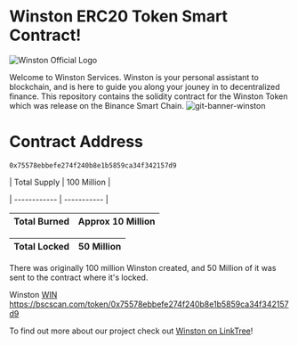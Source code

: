 # Winston ERC20 Token Smart Contract!
![Winston Official Logo](https://user-images.githubusercontent.com/29209354/182712631-e27df2b9-5c8e-4286-a6ac-4324ff0527f9.png)

Welcome to Winston Services. Winston is your personal assistant to blockchain, and is here to guide you along your jouney in to decentralized finance.
This repository contains the solidity contract for the Winston Token which was release on the Binance Smart Chain.
![git-banner-winston](https://user-images.githubusercontent.com/29209354/181920678-af427326-cdc5-4e10-8db5-c5c4ff64cb2d.png)
# Contract Address 
    
    0x75578ebbefe274f240b8e1b5859ca34f342157d9

| Total Supply | 100 Million |

| ------------ | ----------- |

| Total Burned | Approx 10 Million |
| ------------ | ----------------- |

| Total Locked | 50 Million |
| ------------ | ---------- |

There was originally 100 million Winston created, and 50 Million of it was sent to the contract where it's locked.

 Winston  [WIN](https://bscscan.com/token/0x75578ebbefe274f240b8e1b5859ca34f342157d9) https://bscscan.com/token/0x75578ebbefe274f240b8e1b5859ca34f342157d9
 
 To find out more about our project check out [Winston on LinkTree](https://linktr.ee/winston.services)!
